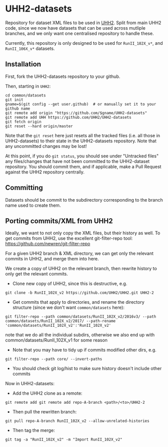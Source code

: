 # UHH2-datasets

Repository for dataset XML files to be used in [UHH2](UHH2/UHH2).
Split from main UHH2 code, since we now have datasets that can be used across mutliple branches, and we only want one centralised repository to handle these.

Currently, this repository is only designed to be used for `RunII_102X_v*`, and `RunII_106X_v*` datasets.

## Installation

First, fork the UHH2-datasets repository to your github.

Then, starting in `UHH2`:

```
cd common/datasets
git init
gname=$(git config --get user.github)  # or manually set it to your github name
git remote add origin "https://github.com/$gname/UHH2-datasets"
git remote add UHH https://github.com/UHH2/UHH2-datasets
git fetch origin
git reset --hard origin/master
```

Note that the `git reset` here just resets all the tracked files (i.e. all those in UHH2-datasets) to their state in the UHH2-datasets repository.
Note that any uncommitted changes may be lost!

At this point, if you do `git status`, you should see under "Untracked files" any files/changes that have not been committed to the UHH2-dataset repository.
You should commit them, and if applicable, make a Pull Request against the UHH2 repository centrally.

## Committing

Datasets should be commit to the subdirectory corresponding to the branch name used to create them.


## Porting commits/XML from UHH2

Ideally, we want to not only copy the XML files, but their history as well.
To get commits from UHH2, use the excellent git-filter-repo tool: https://github.com/newren/git-filter-repo

For a given UHH2 branch & XML directory, we can get only the relevant commits in UHH2, and merge them into here.

We create a copy of UHH2 on the relevant branch, then rewrite history to only get the relevant commits.

- Clone new copy of UHH2, since this is destructive, e.g.

```
git clone -b RunII_102X_v2 https://github.com/UHH2/UHH2.git UHH2-2
```

- Get commits that apply to directories, and rename the directory structure (since we don't want `common/datasets` here):

```
git filter-repo --path common/datasets/RunII_102X_v2/2016v3/ --path common/datasets/RunII_102X_v2/2017/ --path-rename 'common/datasets/RunII_102X_v2':'RunII_102X_v2'
```

note that we do all the individual subdirs, otherwise we also end up with common/datasets/RunII_102X_v1 for some reason

- Note that you may have to tidy up if commits modified other dirs, e.g.

```
git filter-repo --path core/ --invert-paths
```
- You should check git log/hist to make sure history doesn't include other commits


Now in UHH2-datasets:

- Add the UHH2 clone as a remote:

```
git remote add git remote add repo-A-branch <path>/<to>/UHH2-2
```

- Then pull the rewritten branch:

```
git pull repo-A-branch RunII_102X_v2 --allow-unrelated-histories
```

- Then tag the merge:

```
git tag -a "RunII_102X_v2" -m "Import RunII_102X_v2"
```
